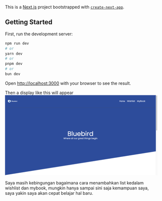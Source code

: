 This is a [Next.js](https://nextjs.org/) project bootstrapped with [`create-next-app`](https://github.com/vercel/next.js/tree/canary/packages/create-next-app).

## Getting Started

First, run the development server:

```bash
npm run dev
# or
yarn dev
# or
pnpm dev
# or
bun dev
```

Open [http://localhost:3000](http://localhost:3000) with your browser to see the result.

Then a display like this will appear
![Screenshot 1](./public/screenshot.png)

Saya masih kebingungan bagaimana cara menambahkan list kedalam wishlist dan mybook, mungkin hanya sampai sini saja kemampuan saya, saya yakin saya akan cepat belajar hal baru.
